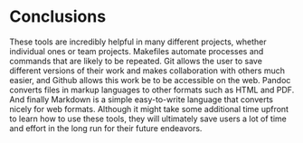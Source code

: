 # Conclusions

These tools are incredibly helpful in many different projects, whether individual ones or team projects. Makefiles automate processes and commands that are likely to be repeated. Git allows the user to save different versions of their work and makes collaboration with others much easier, and Github allows this work be to be accessible on the web. Pandoc converts files in markup languages to other formats such as HTML and PDF. And finally Markdown is a simple easy-to-write language that converts nicely for web formats. Although it might take some additional time upfront to learn how to use these tools, they will ultimately save users a lot of time and effort in the long run for their future endeavors. 

